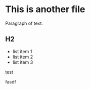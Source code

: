 # This is another file

Paragraph of text.

## H2

- list item 1
- list item 2
- list item 3


test


fasdf





